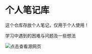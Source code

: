 # 个人笔记库

这个仓库存放个人笔记，仅用于个人使用！

学习中遇到的困难与问题及一些想法



![点击查看源网页](https://timgsa.baidu.com/timg?image&quality=80&size=b9999_10000&sec=1571907488516&di=e2ef1679b55871052183813a73c9783e&imgtype=0&src=http%3A%2F%2Fimgsrc.baidu.com%2Fforum%2Fw%3D580%2Fsign%3D3a3506c9aaaf2eddd4f149e1bd110102%2Fb9edb71f95cad1c8ebba84e8793e6709c83d511b.jpg)


